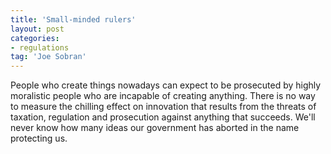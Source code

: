 ```yaml
---
title: 'Small-minded rulers'
layout: post
categories:
- regulations
tag: 'Joe Sobran'
---
```


People who create things nowadays can expect to be prosecuted by highly moralistic people who are incapable of creating anything. There is no way to measure the chilling effect on innovation that results from the threats of taxation, regulation and prosecution against anything that succeeds. We'll never know how many ideas our government has aborted in the name protecting us.